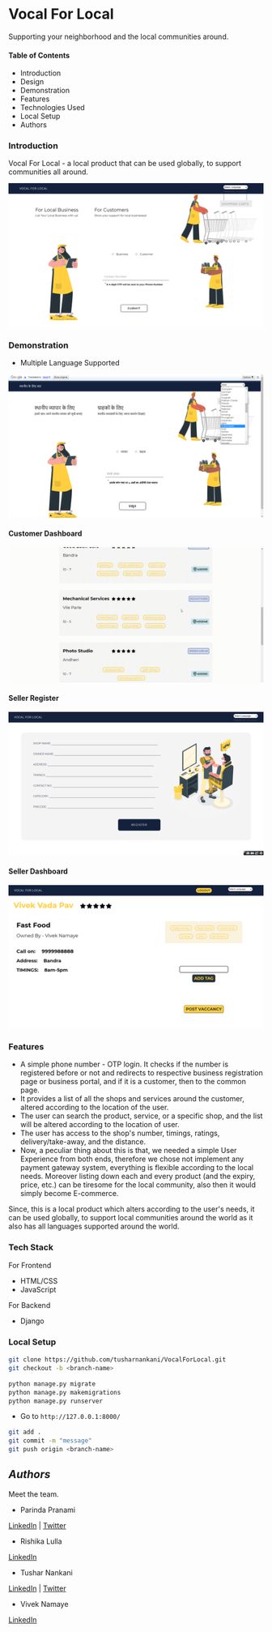 # Vocal For Local

Supporting your neighborhood and the local communities around.

#### Table of Contents

-   Introduction
-   Design
-   Demonstration
-   Features
-   Technologies Used
-   Local Setup
-   Authors

### Introduction

Vocal For Local - a local product that can be used globally, to support communities all around.

![homepage](docs/images/homepage.png)

### Demonstration

-   Multiple Language Supported

![homepage](docs/images/home-language.png)

#### Customer Dashboard

![homepage](docs/images/customer.gif)

#### Seller Register

![seller-register](docs/images/register.png)

#### Seller Dashboard

![homepage](docs/images/seller-dashboard.png)

### Features

-   A simple phone number - OTP login. It checks if the number is registered before or not and redirects to respective business registration page or business portal, and if it is a customer, then to the common page.
-   It provides a list of all the shops and services around the customer, altered according to the location of the user.
-   The user can search the product, service, or a specific shop, and the list will be altered according to the location of user.
-   The user has access to the shop's number, timings, ratings, delivery/take-away, and the distance.
-   Now, a peculiar thing about this is that, we needed a simple User Experience from both ends, therefore we chose not implement any payment gateway system, everything is flexible according to the local needs. Moreover listing down each and every product (and the expiry, price, etc.) can be tiresome for the local community, also then it would simply become E-commerce.

Since, this is a local product which alters according to the user's needs, it can be used globally, to support local communities around the world as it also has all languages supported around the world.

### Tech Stack

For Frontend

-   HTML/CSS
-   JavaScript

For Backend

-   Django

### Local Setup

```bash
git clone https://github.com/tusharnankani/VocalForLocal.git
git checkout -b <branch-name>
```

```python
python manage.py migrate
python manage.py makemigrations
python manage.py runserver
```

-   Go to `http://127.0.0.1:8000/`

```bash
git add .
git commit -m "message"
git push origin <branch-name>
```

## _Authors_

Meet the team.

-   Parinda Pranami

[LinkedIn](https://www.linkedin.com/in/parinda-pranami-13943b1aa/) | [Twitter](https://twitter.com/parindda_)

-   Rishika Lulla

[LinkedIn](https://www.linkedin.com/in/rishika-lulla-48109b1b1)

-   Tushar Nankani

[LinkedIn](https://www.linkedin.com/in/tusharnankani/) | [Twitter](https://twitter.com/tusharnankanii)

-   Vivek Namaye

[LinkedIn](https://www.linkedin.com/in/viveknamaye/)
